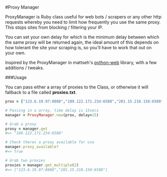 #Proxy Manager

ProxyManager is Ruby class useful for web bots / scrapers or any other http requests whereby you need to limit how frequently you use the same proxy. This stops sites from blocking / filtering your IP.

You can set your own delay for which is the minimum delay between which the same proxy will be returned again, the ideal amount of this depends on how tolerant the site your scraping is, so you'll have to work that out on your own.

Inspired by the ProxyManager in mattseh's [python-web](https://github.com/mattseh/python-web) library, with a few additions / tweaks.

###Usage

You can pass either a array of proxies to the Class, or otherwise it will fallback to a file called **proxies.txt**.

```ruby
prox = ["123.6.19.97:8088","189.122.171.234:6588","201.15.218.158:6588"]

# Passing in a array, time delay is 15secs
manager = ProxyManager.new(prox, delay=15)

# Grab a proxy
proxy = manager.get
#=> "189.122.171.234:6588"

# Check theres a proxy available for use
manager.proxy_available?
#=> true

# Grab two proxies
proxies = manager.get_multiple(2)
#=> ["123.6.19.97:8088","201.15.218.158:6588"]

```
